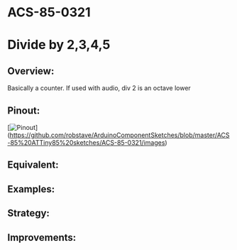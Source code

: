 # ACS-85-0321
Divide by 2,3,4,5
==============

## Overview:
Basically a counter. If used with audio, div 2 is an octave lower
 
 
## Pinout:
[![Pinout](https://github.com/robstave/ArduinoComponentSketches/blob/master/ACS-85%20ATTiny85%20sketches/ACS-85-0321/images/acs-85-0321.png)] (https://github.com/robstave/ArduinoComponentSketches/blob/master/ACS-85%20ATTiny85%20sketches/ACS-85-0321/images)


## Equivalent:


## Examples:
 

## Strategy:
 

## Improvements:


